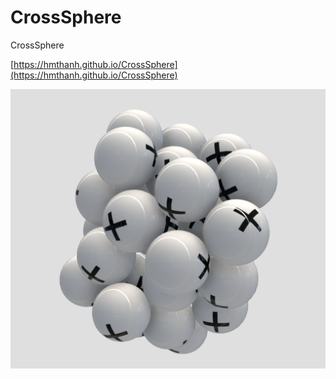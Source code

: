 # CrossSphere

CrossSphere

[https://hmthanh.github.io/CrossSphere](https://hmthanh.github.io/CrossSphere)

![](./crosssphere.png)
